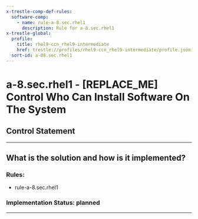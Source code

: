 ```yaml
---
x-trestle-comp-def-rules:
  software-comp:
    - name: rule-a-8.sec.rhel1
      description: Rule for a-8.sec.rhel1
x-trestle-global:
  profile:
    title: rhel9-ccn_rhel9-intermediate
    href: trestle://profiles/rhel9-ccn_rhel9-intermediate/profile.json
  sort-id: a-08.sec.rhel1
---
```


# a-8.sec.rhel1 - \[REPLACE_ME\] Control Who Can Install Software On The System

## Control Statement

______________________________________________________________________

## What is the solution and how is it implemented?

<!-- For implementation status enter one of: implemented, partial, planned, alternative, not-applicable -->

<!-- Note that the list of rules under ### Rules: is read-only and changes will not be captured after assembly to JSON -->

<!-- Add control implementation description here for control: a-8.sec.rhel1 -->

### Rules:

  - rule-a-8.sec.rhel1

### Implementation Status: planned

______________________________________________________________________
